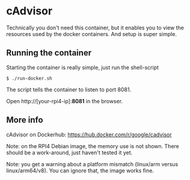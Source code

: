 # cAdvisor

Technically you don't need this container, but it enables you to view the resources used by the docker containers. And setup is super simple.

## Running the container
Starting the container is really simple, just run the shell-script

```
$ ./run-docker.sh
```
The script tells the container to listen to port 8081. 

Open http://[your-rpi4-ip]:**8081** in the browser. 


## More info

cAdvisor on Dockerhub: https://hub.docker.com/r/google/cadvisor

Note: on the RPI4 Debian image, the memory use is not shown. There should be a work-around, just haven't tested it yet.

Note: you get a warning about a platform mismatch (linux/arm versus linux/arm64/v8). You can ignore that, the image works fine.
